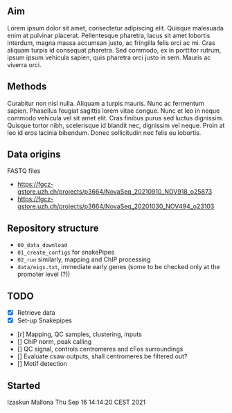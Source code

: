 ## Aim

Lorem ipsum dolor sit amet, consectetur adipiscing elit. Quisque malesuada enim at pulvinar placerat. Pellentesque pharetra, lacus sit amet lobortis interdum, magna massa accumsan justo, ac fringilla felis orci ac mi. Cras aliquam turpis id consequat pharetra. Sed commodo, ex in porttitor rutrum, ipsum ipsum vehicula sapien, quis pharetra orci justo in sem. Mauris ac viverra orci. 

## Methods

Curabitur non nisl nulla. Aliquam a turpis mauris. Nunc ac fermentum sapien. Phasellus feugiat sagittis lorem vitae congue. Nunc et leo in neque commodo vehicula vel sit amet elit. Cras finibus purus sed luctus dignissim. Quisque tortor nibh, scelerisque id blandit nec, dignissim vel neque. Proin at leo id eros lacinia bibendum. Donec sollicitudin nec felis eu lobortis.

## Data origins

FASTQ files

- https://fgcz-gstore.uzh.ch/projects/p3664/NovaSeq_20210910_NOV918_o25873
- https://fgcz-gstore.uzh.ch/projects/p3664/NovaSeq_20201030_NOV494_o23103

## Repository structure

- `00_data_download`
- `01_create_configs` for snakePipes
- `02_run` similarly, mapping and ChIP processing
- `data/eigs.txt`, immediate early genes (some to be checked only at the promoter level (?))

## TODO

- [x] Retrieve data
- [x] Set-up Snakepipes
- [r] Mapping, QC samples, clustering, inputs
- [] ChiP norm, peak calling
- [] QC signal, controls centromeres and cFos surroundings
- [] Evaluate csaw outputs, shall centromeres be filtered out?
- [] Motif detection

## Started

Izaskun Mallona
Thu Sep 16 14:14:20 CEST 2021
